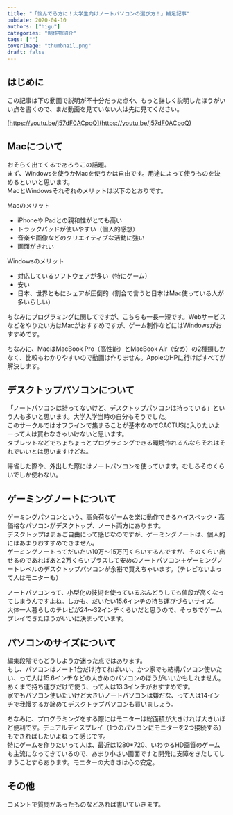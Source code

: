 ```yaml
---
title: "「悩んでる方に！大学生向けノートパソコンの選び方！」補足記事"
pubdate: 2020-04-10
authors: ["higu"]
categories: "制作物紹介"
tags: [""]
coverImage: "thumbnail.png"
draft: false
---
```


## はじめに

この記事は下の動画で説明が不十分だった点や、もっと詳しく説明したほうがいい点を書くので、まだ動画を見ていない人は先に見てください。

[https://youtu.be/j57dF0ACpoQ](https://youtu.be/j57dF0ACpoQ)

## Macについて

おそらく出てくるであろうこの話題。  
まず、Windowsを使うかMacを使うかは自由です。用途によって使うものを決めるといいと思います。  
MacとWindowsそれぞれのメリットは以下のとおりです。

Macのメリット

- iPhoneやiPadとの親和性がとても高い
- トラックパッドが使いやすい（個人的感想）
- 音楽や画像などのクリエイティブな活動に強い
- 画面がきれい

Windowsのメリット

- 対応しているソフトウェアが多い（特にゲーム）
- 安い
- 日本、世界ともにシェアが圧倒的（割合で言うと日本はMac使っている人が多いらしい）

ちなみにプログラミングに関してですが、こちらも一長一短です。Webサービスなどをやりたい方はMacがおすすめですが、ゲーム制作などにはWindowsがおすすめです。  
  
ちなみに、MacはMacBook Pro（高性能）とMacBook Air（安め）の2種類しかなく、比較もわかりやすいので動画は作りません。AppleのHPに行けばすべてが解決します。

## デスクトップパソコンについて

「ノートパソコンは持ってないけど、デスクトップパソコンは持っている」という人も多いと思います。大学入学当時の自分もそうでした。  
このサークルではオフラインで集まることが基本なのでCACTUSに入りたいよーって人は買わなきゃいけないと思います。  
タブレットなどでちょちょっとプログラミングできる環境作れるんならそれはそれでいいとは思いますけどね。  
  
帰省した際や、外出した際にはノートパソコンを使っています。むしろそのくらいでしか使わない。

## ゲーミングノートについて

ゲーミングパソコンという、高負荷なゲームを楽に動作できるハイスペック・高価格なパソコンがデスクトップ、ノート両方にあります。  
デスクトップはまぁご自由にって感じなのですが、ゲーミングノートは、個人的にはあまりおすすめできません。  
ゲーミングノートってだいたい10万～15万円くらいするんですが、そのくらい出せるのであればあと2万くらいプラスして安めのノートパソコン＋ゲーミングノートレベルのデスクトップパソコンが余裕で買えちゃいます。（テレビないよって人はモニターも）  
  
ノートパソコンって、小型化の技術を使っているぶんどうしても値段が高くなってしまうんですよね。しかも、だいたい15.6インチの持ち運びづらいサイズ。  
大体一人暮らしのテレビが24～32インチくらいだと思うので、そっちでゲームプレイできたほうがいいに決まっています。

## パソコンのサイズについて

編集段階でもどうしようか迷った点ではあります。  
もし、パソコンはノート1台だけ持てればいい、かつ家でも結構パソコン使いたい、って人は15.6インチなどの大きめのパソコンのほうがいいかもしれません。  
あくまで持ち運びだけで使う、って人は13.3インチがおすすめです。  
家でもパソコン使いたいけど大きいノートパソコンは嫌だな、って人は14インチで我慢するか諦めてデスクトップパソコンも買いましょう。  
  
ちなみに、プログラミングをする際にはモニターは総面積が大きければ大きいほど便利です。デュアルディスプレイ（1つのパソコンにモニターを2つ接続する）もできればしたいよねって感じです。  
特にゲームを作りたいって人は、最近は1280\*720、いわゆるHD画質のゲームも主流になってきているので、あまり小さい画面ですと開発に支障をきたしてしまうことすらあります。モニターの大きさは心の安定。

## その他

コメントで質問があったものなどあれば書いていきます。
